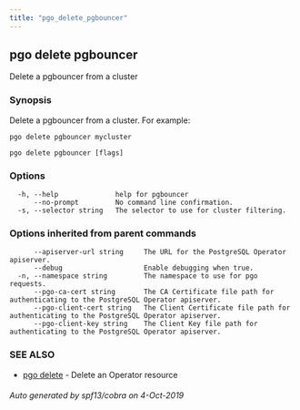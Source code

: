 ```yaml
---
title: "pgo_delete_pgbouncer"
---
```

## pgo delete pgbouncer

Delete a pgbouncer from a cluster

### Synopsis

Delete a pgbouncer from a cluster. For example:

	pgo delete pgbouncer mycluster

```
pgo delete pgbouncer [flags]
```

### Options

```
  -h, --help              help for pgbouncer
      --no-prompt         No command line confirmation.
  -s, --selector string   The selector to use for cluster filtering.
```

### Options inherited from parent commands

```
      --apiserver-url string     The URL for the PostgreSQL Operator apiserver.
      --debug                    Enable debugging when true.
  -n, --namespace string         The namespace to use for pgo requests.
      --pgo-ca-cert string       The CA Certificate file path for authenticating to the PostgreSQL Operator apiserver.
      --pgo-client-cert string   The Client Certificate file path for authenticating to the PostgreSQL Operator apiserver.
      --pgo-client-key string    The Client Key file path for authenticating to the PostgreSQL Operator apiserver.
```

### SEE ALSO

* [pgo delete](/operatorcli/cli/pgo_delete/)	 - Delete an Operator resource

###### Auto generated by spf13/cobra on 4-Oct-2019

